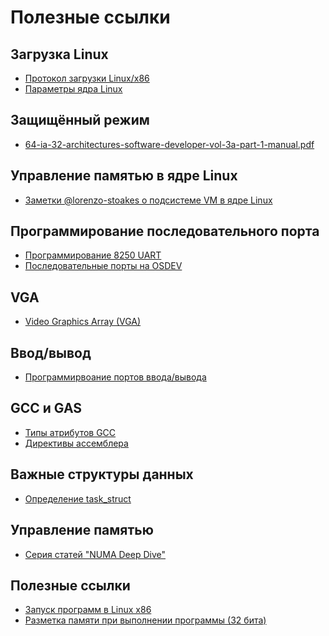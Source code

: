 Полезные ссылки
========================

Загрузка Linux
------------------------

* [Протокол загрузки Linux/x86](https://www.kernel.org/doc/Documentation/x86/boot.txt)
* [Параметры ядра Linux](https://github.com/torvalds/linux/blob/master/Documentation/admin-guide/kernel-parameters.rst)

Защищённый режим
------------------------

* [64-ia-32-architectures-software-developer-vol-3a-part-1-manual.pdf](http://www.intel.com/content/www/us/en/processors/architectures-software-developer-manuals.html)

Управление памятью в ядре Linux
--------------------------------------

* [Заметки @lorenzo-stoakes о подсистеме VM в ядре Linux](https://github.com/lorenzo-stoakes/linux-vm-notes)

Программирование последовательного порта
------------------------

* [Программирование 8250 UART](http://en.wikibooks.org/wiki/Serial_Programming/8250_UART_Programming#UART_Registers)
* [Последовательные порты на OSDEV](http://wiki.osdev.org/Serial_Ports)

VGA
------------------------

* [Video Graphics Array (VGA)](http://en.wikipedia.org/wiki/Video_Graphics_Array)

Ввод/вывод
------------------------

* [Программирвоание портов ввода/вывода](http://www.tldp.org/HOWTO/text/IO-Port-Programming)

GCC и GAS
------------------------

* [Типы атрибутов GCC](https://gcc.gnu.org/onlinedocs/gcc/Type-Attributes.html)
* [Директивы ассемблера](http://www.chemie.fu-berlin.de/chemnet/use/info/gas/gas_toc.html#TOC65)


Важные структуры данных
--------------------------

* [Определение task_struct](http://lxr.free-electrons.com/source/include/linux/sched.h#L1274)

Управление памятью
------------------------

* [Серия статей "NUMA Deep Dive"](http://frankdenneman.nl/2016/07/07/numa-deep-dive-part-1-uma-numa/)

Полезные ссылки
------------------------

* [Запуск программ в Linux x86](http://dbp-consulting.com/tutorials/debugging/linuxProgramStartup.html)
* [Разметка памяти при выполнении программы (32 бита)](http://fgiasson.com/articles/memorylayout.txt)
